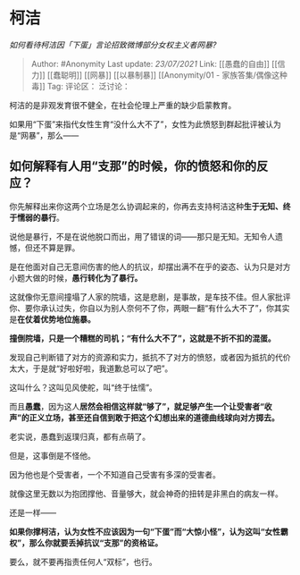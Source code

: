 # 柯洁
*如何看待柯洁因「下蛋」言论招致微博部分女权主义者网暴?*

> Author: #Anonymity
> Last update: *23/07/2021*
> Link: [[愚蠢的自由]] [[信力]] [[蠢聪明]] [[网暴]] [[以暴制暴]] [[Anonymity/01 - 家族答集/偶像这种毒]]
> Tag:
> 评论区：
> 泛讨论：

柯洁的是非观发育很不健全，在社会伦理上严重的缺少启蒙教育。

如果用“下蛋”来指代女性生育“没什么大不了”，女性为此愤怒到群起批评被认为是“网暴”，那么——

如何解释有人用“支那”的时候，你的愤怒和你的反应？
-------------------------

你先解释出来你这两个立场是怎么协调起来的，你再去支持柯洁这种**生于无知、终于懦弱的暴行**。

说他是暴行，不是在说他脱口而出，用了错误的词——那只是无知。无知令人遗憾，但还不算是罪。

是在他面对自己无意间伤害的他人的抗议，却摆出满不在乎的姿态、认为只是对方小题大做的时候，**愚行转化为了暴行。**

这就像你无意间撞塌了人家的院墙，这是悲剧，是事故，是车技不佳。但人家批评你、要你承认过失，你自以为别人奈何不了你，两眼一翻“有什么大不了”，你其实是**在仗着优势地位施暴。**

**撞倒院墙，只是一个糟糕的司机；“有什么大不了”，这就是不折不扣的混蛋。**

发现自己判断错了对方的资源和实力，抵抗不了对方的愤怒，或者因为抵抗的代价太大，于是就“好啦好啦，我道歉总可以了吧”。

这叫什么？这叫见风使舵，叫“终于怯懦”。

而且**愚蠢**，因为这人**居然会相信这样就“够了”，就足够产生一个让受害者“收声”的正义立场，甚至还自信到敢于把这个幻想出来的道德曲线球向对方掷去。**

老实说，愚蠢到返璞归真，都有点萌了。

但是，这事倒是不怪他。

因为他也是个受害者，一个不知道自己受害有多深的受害者。

就像这里无数以为抱团撑他、音量够大，就会神奇的扭转是非黑白的病友一样。

还是一样——

**如果你撑柯洁，认为女性不应该因为一句“下蛋”而“大惊小怪”，认为这叫“女性霸权”，那么你就要丢掉抗议“支那”的资格证。**

要么，就不要再指责任何人“双标”，也行。
